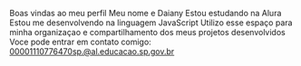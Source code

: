Boas vindas ao meu perfil
Meu nome e Daiany 
Estou estudando na Alura 
Estou me desenvolvendo na linguagem JavaScript
Utilizo esse espaço para minha organizaçao e compartilhamento dos meus projetos desenvolvidos 
Voce pode entrar em contato comigo: 00001110776470sp.@al.educacao.sp.gov.br
